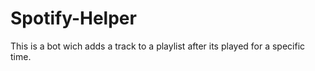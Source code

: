 # Spotify-Helper

This is a bot wich adds a track to a playlist after its played for a specific time.
